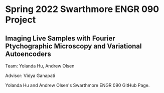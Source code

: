 # Spring 2022 Swarthmore ENGR 090 Project
## Imaging Live Samples with Fourier Ptychographic Microscopy and Variational Autoencoders 

Team: Yolanda Hu, Andrew Olsen

Advisor: Vidya Ganapati 

Yolanda Hu and Andrew Olsen's Swarthmore ENGR 090 GitHub Page. 
